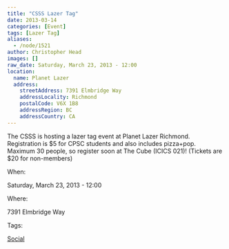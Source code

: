 ```yaml
---
title: "CSSS Lazer Tag"
date: 2013-03-14
categories: [Event]
tags: [Lazer Tag]
aliases:
  - /node/1521
author: Christopher Head
images: []
raw_date: Saturday, March 23, 2013 - 12:00
location:
  name: Planet Lazer
  address:
    streetAddress: 7391 Elmbridge Way
    addressLocality: Richmond
    postalCode: V6X 1B8
    addressRegion: BC
    addressCountry: CA
---
```


The CSSS is hosting a lazer tag event at Planet Lazer Richmond. Registration is $5 for CPSC students and also includes pizza+pop. Maximum 30 people, so register soon at The Cube (ICICS 021)! (Tickets are $20 for non-members)

When: 

Saturday, March 23, 2013 - 12:00

Where: 

7391 Elmbridge Way

Tags: 

[Social](/social)
